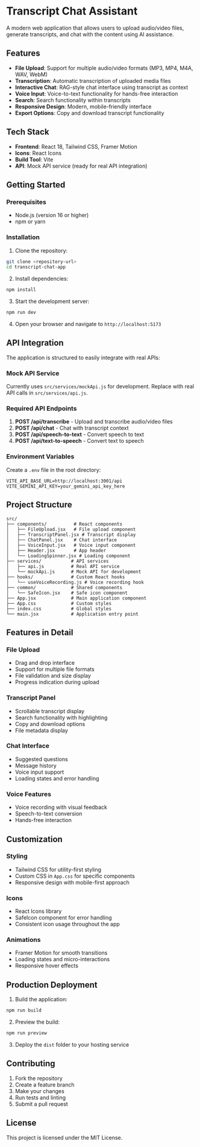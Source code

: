 # Transcript Chat Assistant

A modern web application that allows users to upload audio/video files, generate transcripts, and chat with the content using AI assistance.

## Features

- **File Upload**: Support for multiple audio/video formats (MP3, MP4, M4A, WAV, WebM)
- **Transcription**: Automatic transcription of uploaded media files
- **Interactive Chat**: RAG-style chat interface using transcript as context
- **Voice Input**: Voice-to-text functionality for hands-free interaction
- **Search**: Search functionality within transcripts
- **Responsive Design**: Modern, mobile-friendly interface
- **Export Options**: Copy and download transcript functionality

## Tech Stack

- **Frontend**: React 18, Tailwind CSS, Framer Motion
- **Icons**: React Icons
- **Build Tool**: Vite
- **API**: Mock API service (ready for real API integration)

## Getting Started

### Prerequisites

- Node.js (version 16 or higher)
- npm or yarn

### Installation

1. Clone the repository:
```bash
git clone <repository-url>
cd transcript-chat-app
```

2. Install dependencies:
```bash
npm install
```

3. Start the development server:
```bash
npm run dev
```

4. Open your browser and navigate to `http://localhost:5173`

## API Integration

The application is structured to easily integrate with real APIs:

### Mock API Service
Currently uses `src/services/mockApi.js` for development. Replace with real API calls in `src/services/api.js`.

### Required API Endpoints

1. **POST /api/transcribe** - Upload and transcribe audio/video files
2. **POST /api/chat** - Chat with transcript context
3. **POST /api/speech-to-text** - Convert speech to text
4. **POST /api/text-to-speech** - Convert text to speech

### Environment Variables

Create a `.env` file in the root directory:

```env
VITE_API_BASE_URL=http://localhost:3001/api
VITE_GEMINI_API_KEY=your_gemini_api_key_here
```

## Project Structure

```
src/
├── components/          # React components
│   ├── FileUpload.jsx   # File upload component
│   ├── TranscriptPanel.jsx # Transcript display
│   ├── ChatPanel.jsx    # Chat interface
│   ├── VoiceInput.jsx   # Voice input component
│   ├── Header.jsx       # App header
│   └── LoadingSpinner.jsx # Loading component
├── services/           # API services
│   ├── api.js          # Real API service
│   └── mockApi.js      # Mock API for development
├── hooks/              # Custom React hooks
│   └── useVoiceRecording.js # Voice recording hook
├── common/             # Shared components
│   └── SafeIcon.jsx    # Safe icon component
├── App.jsx             # Main application component
├── App.css             # Custom styles
├── index.css           # Global styles
└── main.jsx            # Application entry point
```

## Features in Detail

### File Upload
- Drag and drop interface
- Support for multiple file formats
- File validation and size display
- Progress indication during upload

### Transcript Panel
- Scrollable transcript display
- Search functionality with highlighting
- Copy and download options
- File metadata display

### Chat Interface
- Suggested questions
- Message history
- Voice input support
- Loading states and error handling

### Voice Features
- Voice recording with visual feedback
- Speech-to-text conversion
- Hands-free interaction

## Customization

### Styling
- Tailwind CSS for utility-first styling
- Custom CSS in `App.css` for specific components
- Responsive design with mobile-first approach

### Icons
- React Icons library
- SafeIcon component for error handling
- Consistent icon usage throughout the app

### Animations
- Framer Motion for smooth transitions
- Loading states and micro-interactions
- Responsive hover effects

## Production Deployment

1. Build the application:
```bash
npm run build
```

2. Preview the build:
```bash
npm run preview
```

3. Deploy the `dist` folder to your hosting service

## Contributing

1. Fork the repository
2. Create a feature branch
3. Make your changes
4. Run tests and linting
5. Submit a pull request

## License

This project is licensed under the MIT License.
